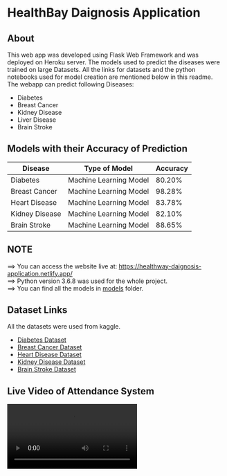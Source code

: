 # HealthBay Daignosis Application

## About

This web app was developed using Flask Web Framework and was deployed on Heroku server. The models used to predict the diseases were trained on large Datasets. All the links for datasets and the python notebooks used for model creation are mentioned below in this readme. The webapp can predict following Diseases:

- Diabetes
- Breast Cancer
- Kidney Disease
- Liver Disease
- Brain Stroke

## Models with their Accuracy of Prediction

| Disease        | Type of Model            | Accuracy |
| -------------- | ------------------------ | -------- |
| Diabetes       | Machine Learning Model   | 80.20%   |
| Breast Cancer  | Machine Learning Model   | 98.28%   |
| Heart Disease  | Machine Learning Model   | 83.78%   |
| Kidney Disease | Machine Learning Model   | 82.10%   |
| Brain Stroke   | Machine Learning Model   | 88.65%   |

## NOTE

==> You can access the website live at: https://healthway-daignosis-application.netlify.app/ <br>
==> Python version 3.6.8 was used for the whole project.<br>
==> You can find all the models in [models](https://github.com/rohitsahu70/HEALTHWAY-WEBSITE-NETLIFY-) folder.

## Dataset Links

All the datasets were used from kaggle.

- [Diabetes Dataset](https://www.kaggle.com/uciml/pima-indians-diabetes-database)
- [Breast Cancer Dataset](https://www.kaggle.com/uciml/breast-cancer-wisconsin-data)
- [Heart Disease Dataset](https://www.kaggle.com/ronitf/heart-disease-uci)
- [Kidney Disease Dataset](https://www.kaggle.com/mansoordaku/ckdisease)
- [Brain Stroke Dataset](https://www.kaggle.com/fedesoriano/stroke-prediction-dataset)

## Live Video of Attendance System
![alt text](https://github.com/rohitsahu70/HealthBay-Daignosis-Application/blob/main/HEALTHBAY1.mp4)
